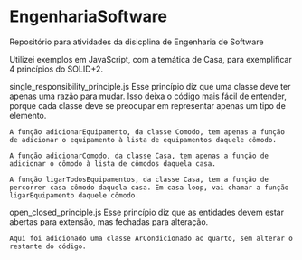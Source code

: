 # EngenhariaSoftware
Repositório para atividades da disicplina de Engenharia de Software

Utilizei exemplos em JavaScript, com a temática de Casa, para exemplificar 4 princípios do SOLID+2.

single_responsibility_principle.js
    Esse princípio diz que uma classe deve ter apenas uma razão para mudar. Isso deixa o código mais fácil de entender, porque cada classe deve se preocupar em representar apenas um tipo de elemento.

    A função adicionarEquipamento, da classe Comodo, tem apenas a função de adicionar o equipamento à lista de equipamentos daquele cômodo.

    A função adicionarComodo, da classe Casa, tem apenas a função de adicionar o cômodo à lista de cômodos daquela casa.

    A função ligarTodosEquipamentos, da classe Casa, tem a função de percorrer casa cômodo daquela casa. Em casa loop, vai chamar a função ligarEquipamento daquele cômodo.

open_closed_principle.js
    Esse princípio diz que as entidades devem estar abertas para extensão, mas fechadas para alteração.

    Aqui foi adicionado uma classe ArCondicionado ao quarto, sem alterar o restante do código.

